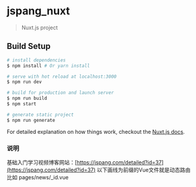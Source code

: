 # jspang_nuxt

> Nuxt.js project

## Build Setup

``` bash
# install dependencies
$ npm install # Or yarn install

# serve with hot reload at localhost:3000
$ npm run dev

# build for production and launch server
$ npm run build
$ npm start

# generate static project
$ npm run generate
```

For detailed explanation on how things work, checkout the [Nuxt.js docs](https://github.com/nuxt/nuxt.js).

### 说明
基础入门学习视频博客网站：[https://jspang.com/detailed?id=37](https://jspang.com/detailed?id=37)
以下画线为前缀的Vue文件就是动态路由 比如 pages/news/_id.vue